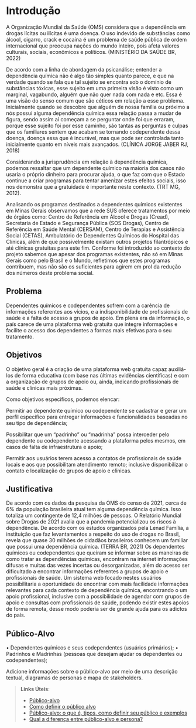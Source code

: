 # Introdução

A Organização Mundial da Saúde (OMS) considera que a dependência em drogas lícitas ou ilícitas é uma doença. O uso indevido de substâncias como álcool, cigarro, crack e cocaína é um problema de saúde pública de ordem internacional que preocupa nações do mundo inteiro, pois afeta valores culturais, sociais, econômicos e políticos. (MINISTÉRIO DA SAÚDE BR, 2022) 

De acordo com a linha de abordagem da psicanálise; entender a dependência química não é algo tão simples quanto parece, e que na verdade quando se fala que tal sujeito se encontra sob o domínio de substâncias tóxicas, esse sujeito em uma primeira visão é visto como um marginal, vagabundo, alguém que não quer nada com nada e etc. Essa é uma visão do senso comum que são céticos em relação a esse problema. Inicialmente quando se descobre que alguém de nossa família ou próximo a nós possui alguma dependência química essa relação passa a mudar de figura, sendo assim aí começam a se perguntar onde foi que erraram, porque esse sujeito foi por esse caminho, são tantas as perguntas e culpas que os familiares sentem que acabam se tornando codependente dessa doença, doença essa que é incurável, mas que pode ser controlada tanto inicialmente quanto em níveis mais avançados. (CLÍNICA JORGE JABER RJ, 2018)  

Considerando a jurisprudência em relação à dependência química, podemos ressaltar que um dependente químico na maioria dos casos não usaria o próprio dinheiro para procurar ajuda, o que faz com que o Estado continue a criar programas para tentar amenizar estes efeitos sociais, isso nos demonstra que a gratuidade é importante neste contexto. (TRT MG, 2012). 

 

Analisando os programas destinados a dependentes químicos existentes em Minas Gerais observamos que a rede SUS oferece tratamentos por meio de órgãos como: Centro de Referência em Álcool e Drogas (Cread), Secretaria de Estado e Segurança Pública (SOS Drogas), Centro de Referência em Saúde Mental (CERSAM), Centro de Terapias e Assistência Social (CETAS), Ambulatório de Dependentes Químicos do Hospital das Clínicas, além de que possivelmente existam outros projetos filantrópicos e até clínicas gratuitas para este fim. Conforme foi introduzido ao contexto do projeto sabemos que apesar dos programas existentes, não só em Minas Gerais como pelo Brasil e o Mundo, refletimos que estes programas contribuem, mas não são os suficientes para agirem em prol da redução dos números deste problema social. 

## Problema
Dependentes químicos e codependentes sofrem com a carência de informações referentes aos vícios, e a indisponibilidade de profissionais de saúde e a falta de acesso a grupos de apoio. Em plena era da informação, o país carece de uma plataforma web gratuita que integre informações e facilite o acesso dos dependentes a formas mais efetivas para o seu tratamento. 

## Objetivos

O objetivo geral é a criação de uma plataforma web gratuita capaz auxiliá-los de forma educativa (com base nas últimas evidências científicas) e com a organização de grupos de apoio ou, ainda, indicando profissionais de saúde e clínicas mais próximas. 

 

Como objetivos específicos, podemos elencar: 

 

Permitir ao dependente químico ou codependente se cadastrar e gerar um perfil específico para entregar informações e funcionalidades baseadas no seu tipo de dependência; 

Possibilitar que um “padrinho” ou “madrinha” possa interceder pelo dependente ou codependente acessando a plataforma pelos mesmos, em casos de falta de infraestrutura e apoio; 

Permitir aos usuários terem acesso a contatos de profissionais de saúde locais e aos que possibilitam atendimento remoto; inclusive disponibilizar o contato e localização de grupos de apoio e clínicas. 
## Justificativa

De acordo com os dados da pesquisa da OMS do censo de 2021, cerca de 6% da
população brasileira atual tem alguma dependência química. Isso totaliza um
contingente de 12,4 milhões de pessoas. O Relatório Mundial sobre Drogas de 2021
avalia que a pandemia potencializou os riscos à dependência. De acordo com os
estudos organizados pela Lenad Família, a instituição que faz levantamentos a
respeito do uso de drogas no Brasil, revela que quase 30 milhões de cidadãos
brasileiros conhecem um familiar que possui uma dependência química. (TERRA BR,
2021)
Os dependentes químicos ou codependentes que queiram se informar sobre as
maneiras de como tratar as dependências químicas, encontram na internet
informações difusas e muitas das vezes incertas ou desorganizadas, além do acesso
ser dificultado a encontrar informações referentes a grupos de apoio e profissionais
de saúde. Um sistema web focado nestes usuários possibilitaria a oportunidade de
encontrar com mais facilidade informações relevantes para cada contexto de
dependência química, encontrando o um apoio profissional, inclusive com a
possibilidade de agendar com grupos de apoio e consultas com profissionais de
saúde, podendo existir estes apoios de forma remota, desse modo poderia ser de
grande ajuda para os adictos do país.

## Público-Alvo

• Dependentes químicos e seus codependentes (usuários primários);
• Padrinhos e Madrinhas (pessoas que desejam ajudar os dependentes ou 
codependentes);

Adicione informações sobre o público-alvo por meio de uma descrição textual, diagramas de personas e mapa de stakeholders.

> **Links Úteis**:
> - [Público-alvo](https://blog.hotmart.com/pt-br/publico-alvo/)
> - [Como definir o público alvo](https://exame.com/pme/5-dicas-essenciais-para-definir-o-publico-alvo-do-seu-negocio/)
> - [Público-alvo: o que é, tipos, como definir seu público e exemplos](https://klickpages.com.br/blog/publico-alvo-o-que-e/)
> - [Qual a diferença entre público-alvo e persona?](https://rockcontent.com/blog/diferenca-publico-alvo-e-persona/)
